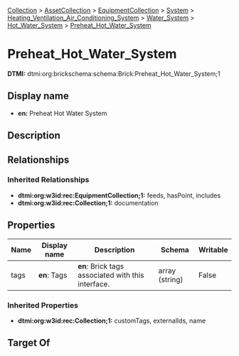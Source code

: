 [Collection](../../../../../../Collection.md) > [AssetCollection](../../../../../AssetCollection.md) > [EquipmentCollection](../../../../EquipmentCollection.md) > [System](../../../System.md) > [Heating_Ventilation_Air_Conditioning_System](../../Heating_Ventilation_Air_Conditioning_System.md) > [Water_System](../Water_System.md) > [Hot_Water_System](Hot_Water_System.md) > [Preheat_Hot_Water_System](.)
# Preheat_Hot_Water_System
**DTMI:** dtmi:org:brickschema:schema:Brick:Preheat_Hot_Water_System;1
## Display name
- **en:** Preheat Hot Water System
## Description
## Relationships
### Inherited Relationships
* **dtmi:org:w3id:rec:EquipmentCollection;1:** feeds, hasPoint, includes
* **dtmi:org:w3id:rec:Collection;1:** documentation
## Properties
|Name|Display name|Description|Schema|Writable|
|-|-|-|-|-|
|tags|**en**: Tags|**en**: Brick tags associated with this interface.|array (string)|False|
### Inherited Properties
* **dtmi:org:w3id:rec:Collection;1:** customTags, externalIds, name
## Target Of
